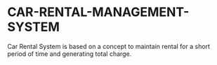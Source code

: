 # CAR-RENTAL-MANAGEMENT-SYSTEM
Car Rental System is based on a concept to maintain rental for a short period of time and generating total charge.

